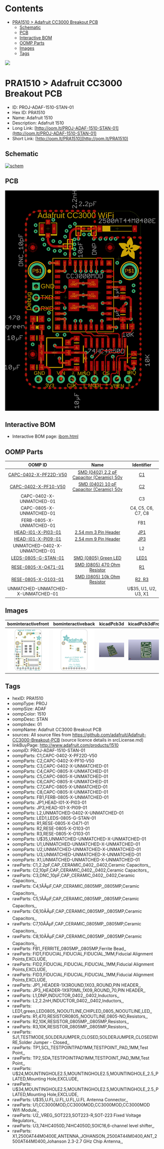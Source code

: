



Contents
========

* [PRA1510 > Adafruit CC3000 Breakout PCB](#pra1510--adafruit-cc3000-breakout-pcb)
	* [Schematic](#schematic)
	* [PCB](#pcb)
	* [Interactive BOM](#interactive-bom)
	* [OOMP Parts](#oomp-parts)
	* [Images](#images)
	* [Tags](#tags)
  
![][im]
# PRA1510 > Adafruit CC3000 Breakout PCB

- ID: PROJ-ADAF-1510-STAN-01
- Hex ID: PRA1510
- Name: Adafruit 1510
- Description: Adafruit 1510
- Long Link: [http://oom.lt/PROJ-ADAF-1510-STAN-01](http://oom.lt/PROJ-ADAF-1510-STAN-01)
- Short Link: [http://oom.lt/PRA1510](http://oom.lt/PRA1510)

## Schematic
  
[![schem](eagleSchemImage.png)](eagleSchemImage.png)
## PCB
  
[![pcb](eagleImage.png)](eagleImage.png)
## Interactive BOM

- Interactive BOM page: [ibom.html](https://htmlpreview.github.io/?https://github.com/oomlout/oomlout_OOMP_projects/blob/main/PROJ-ADAF-1510-STAN-01/kicad/bom/ibom.html)

## OOMP Parts
  

|OOMP ID|Name|Identifier|
| :---: | :---: | :---: |
|[CAPC-0402-X-PF22D-V50](https://github.com/oomlout/oomlout_OOMP_parts/tree/main/CAPC-0402-X-PF22D-V50/)|[SMD (0402) 2.2 pF Capacitor (Ceramic) 50v](https://github.com/oomlout/oomlout_OOMP_parts/tree/main/CAPC-0402-X-PF22D-V50/)|[C1](https://github.com/oomlout/oomlout_OOMP_parts/tree/main/CAPC-0402-X-PF22D-V50/)|
|[CAPC-0402-X-PF10-V50](https://github.com/oomlout/oomlout_OOMP_parts/tree/main/CAPC-0402-X-PF10-V50/)|[SMD (0402) 10 pF Capacitor (Ceramic) 50v](https://github.com/oomlout/oomlout_OOMP_parts/tree/main/CAPC-0402-X-PF10-V50/)|[C2](https://github.com/oomlout/oomlout_OOMP_parts/tree/main/CAPC-0402-X-PF10-V50/)|
|CAPC-0402-X-UNMATCHED-01||C3|
|CAPC-0805-X-UNMATCHED-01||C4, C5, C6, C7, C8|
|FERB-0805-X-UNMATCHED-01||FB1|
|[HEAD-I01-X-PI03-01](https://github.com/oomlout/oomlout_OOMP_parts/tree/main/HEAD-I01-X-PI03-01/)|[2.54 mm 3 Pin Header](https://github.com/oomlout/oomlout_OOMP_parts/tree/main/HEAD-I01-X-PI03-01/)|[JP1](https://github.com/oomlout/oomlout_OOMP_parts/tree/main/HEAD-I01-X-PI03-01/)|
|[HEAD-I01-X-PI09-01](https://github.com/oomlout/oomlout_OOMP_parts/tree/main/HEAD-I01-X-PI09-01/)|[2.54 mm 9 Pin Header](https://github.com/oomlout/oomlout_OOMP_parts/tree/main/HEAD-I01-X-PI09-01/)|[JP3](https://github.com/oomlout/oomlout_OOMP_parts/tree/main/HEAD-I01-X-PI09-01/)|
|UNMATCHED-0402-X-UNMATCHED-01||L2|
|[LEDS-0805-G-STAN-01](https://github.com/oomlout/oomlout_OOMP_parts/tree/main/LEDS-0805-G-STAN-01/)|[SMD (0805) Green LED](https://github.com/oomlout/oomlout_OOMP_parts/tree/main/LEDS-0805-G-STAN-01/)|[LED1](https://github.com/oomlout/oomlout_OOMP_parts/tree/main/LEDS-0805-G-STAN-01/)|
|[RESE-0805-X-O471-01](https://github.com/oomlout/oomlout_OOMP_parts/tree/main/RESE-0805-X-O471-01/)|[SMD (0805) 470 Ohm Resistor](https://github.com/oomlout/oomlout_OOMP_parts/tree/main/RESE-0805-X-O471-01/)|[R1](https://github.com/oomlout/oomlout_OOMP_parts/tree/main/RESE-0805-X-O471-01/)|
|[RESE-0805-X-O103-01](https://github.com/oomlout/oomlout_OOMP_parts/tree/main/RESE-0805-X-O103-01/)|[SMD (0805) 10k Ohm Resistor](https://github.com/oomlout/oomlout_OOMP_parts/tree/main/RESE-0805-X-O103-01/)|[R2, R3](https://github.com/oomlout/oomlout_OOMP_parts/tree/main/RESE-0805-X-O103-01/)|
|UNMATCHED-UNMATCHED-X-UNMATCHED-01||U$35, U1, U2, U3, X1|

## Images
  
  

|bominteractivefront|bominteractiveback|kicadPcb3d|kicadPcb3dFront|kicadPcb3dBack|kicadSchem|eagleImage|eagleSchemImage|pcbdraw|pcbdrawback|
| :---: | :---: | :---: | :---: | :---: | :---: | :---: | :---: | :---: | :---: |
|[![bominteractivefront](bomFront_140.png)](bomFront.png)|[![bominteractiveback](bomBack_140.png)](bomBack.png)|[![kicadPcb3d](kicadPcb3d_140.png)](kicadPcb3d.png)|[![kicadPcb3dFront](kicadPcb3dFront_140.png)](kicadPcb3dFront.png)|[![kicadPcb3dBack](kicadPcb3dBack_140.png)](kicadPcb3dBack.png)|[![kicadSchem](kicadSchem_140.png)](kicadSchem.png)|[![eagleImage](eagleImage_140.png)](eagleImage.png)|[![eagleSchemImage](eagleSchemImage_140.png)](eagleSchemImage.png)|[![pcbdraw](pcbdraw_140.png)](pcbdraw.png)|[![pcbdrawback](pcbdrawBack_140.png)](pcbdrawBack.png)|

## Tags

- hexID: PRA1510
- oompType: PROJ
- oompSize: ADAF
- oompColor: 1510
- oompDesc: STAN
- oompIndex: 01
- oompName: Adafruit CC3000 Breakout PCB
- sources: All source files from https://github.com/adafruit/Adafruit-CC3000-Breakout-PCB (source licence details in srcLicense.md)
- linkBuyPage: http://www.adafruit.com/products/1510
- oompID: PROJ-ADAF-1510-STAN-01
- oompParts: C1,CAPC-0402-X-PF22D-V50
- oompParts: C2,CAPC-0402-X-PF10-V50
- oompParts: C3,CAPC-0402-X-UNMATCHED-01
- oompParts: C4,CAPC-0805-X-UNMATCHED-01
- oompParts: C5,CAPC-0805-X-UNMATCHED-01
- oompParts: C6,CAPC-0805-X-UNMATCHED-01
- oompParts: C7,CAPC-0805-X-UNMATCHED-01
- oompParts: C8,CAPC-0805-X-UNMATCHED-01
- oompParts: FB1,FERB-0805-X-UNMATCHED-01
- oompParts: JP1,HEAD-I01-X-PI03-01
- oompParts: JP3,HEAD-I01-X-PI09-01
- oompParts: L2,UNMATCHED-0402-X-UNMATCHED-01
- oompParts: LED1,LEDS-0805-G-STAN-01
- oompParts: R1,RESE-0805-X-O471-01
- oompParts: R2,RESE-0805-X-O103-01
- oompParts: R3,RESE-0805-X-O103-01
- oompParts: U$35,UNMATCHED-UNMATCHED-X-UNMATCHED-01
- oompParts: U1,UNMATCHED-UNMATCHED-X-UNMATCHED-01
- oompParts: U2,UNMATCHED-UNMATCHED-X-UNMATCHED-01
- oompParts: U3,UNMATCHED-UNMATCHED-X-UNMATCHED-01
- oompParts: X1,UNMATCHED-UNMATCHED-X-UNMATCHED-01
- rawParts: C1,2.2pF,CAP_CERAMIC_0402,_0402,Ceramic Capacitors,,
- rawParts: C2,10pF,CAP_CERAMIC_0402,_0402,Ceramic Capacitors,,
- rawParts: C3,DNC_10pF,CAP_CERAMIC_0402,_0402,Ceramic Capacitors,,
- rawParts: C4,1ÃÂµF,CAP_CERAMIC_0805MP,_0805MP,Ceramic Capacitors,,
- rawParts: C5,1ÃÂµF,CAP_CERAMIC_0805MP,_0805MP,Ceramic Capacitors,,
- rawParts: C6,10ÃÂµF,CAP_CERAMIC_0805MP,_0805MP,Ceramic Capacitors,,
- rawParts: C7,10ÃÂµF,CAP_CERAMIC_0805MP,_0805MP,Ceramic Capacitors,,
- rawParts: C8,10ÃÂµF,CAP_CERAMIC_0805MP,_0805MP,Ceramic Capacitors,,
- rawParts: FB1,,FERRITE_0805MP,_0805MP,Ferrite Bead,,
- rawParts: FID1,FIDUCIAL,FIDUCIAL,FIDUCIAL_1MM,Fiducial Alignment Points,EXCLUDE,
- rawParts: FID2,FIDUCIAL,FIDUCIAL,FIDUCIAL_1MM,Fiducial Alignment Points,EXCLUDE,
- rawParts: FID3,FIDUCIAL,FIDUCIAL,FIDUCIAL_1MM,Fiducial Alignment Points,EXCLUDE,
- rawParts: JP1,,HEADER-1X3ROUND,1X03_ROUND,PIN HEADER,,
- rawParts: JP3,,HEADER-1X970MIL,1X09_ROUND_70,PIN HEADER,,
- rawParts: L1,DNP,INDUCTOR_0402,_0402,Inductors,,
- rawParts: L2,2.2nH,INDUCTOR_0402,_0402,Inductors,,
- rawParts: LED1,green,LED0805_NOOUTLINE,CHIPLED_0805_NOOUTLINE,LED,,
- rawParts: R1,470,RESISTOR0805_NOOUTLINE,0805-NO,Resistors,,
- rawParts: R2,10K,RESISTOR_0805MP,_0805MP,Resistors,,
- rawParts: R3,10K,RESISTOR_0805MP,_0805MP,Resistors,,
- rawParts: SJ1,TESTMODE,SOLDERJUMPER_CLOSED,SOLDERJUMPER_CLOSEDWIRE,Solder Jumper - Closed,,
- rawParts: TP1,SCL,TESTPOINTPAD1MM,TESTPOINT_PAD_1MM,Test Point,,
- rawParts: TP2,SDA,TESTPOINTPAD1MM,TESTPOINT_PAD_1MM,Test Point,,
- rawParts: U$24,MOUNTINGHOLE2.5,MOUNTINGHOLE2.5,MOUNTINGHOLE_2.5_PLATED,Mounting Hole,EXCLUDE,
- rawParts: U$34,MOUNTINGHOLE2.5,MOUNTINGHOLE2.5,MOUNTINGHOLE_2.5_PLATED,Mounting Hole,EXCLUDE,
- rawParts: U$35,U.FL,U.FL,U.FL,U.FL Antenna Connector,,
- rawParts: U1,CC3000MOD,CC3000MOD,CC3000MOD,CC3000MOD Wifi Module,,
- rawParts: U2,,VREG_SOT223,SOT223-R,SOT-223 Fixed Voltage Regulators,,
- rawParts: U3,74HC4050D,74HC4050D,SOIC16,6-channel level shifter,,
- rawParts: X1,2500AT44M0400E,ANTENNA_JOHANSON_2500AT44M0400,ANT_2500AT44M0400,Johanson 2.3-2.7 GHz Chip Antenna,,



[im]: kicadPcb3d_450.png
